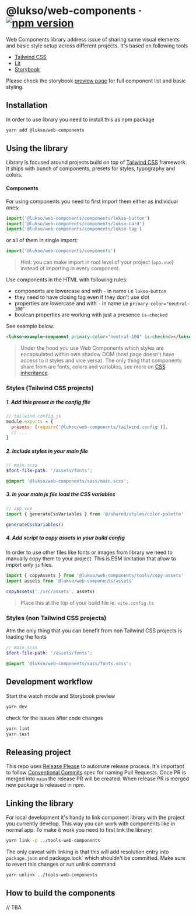 # @lukso/web-components &middot; [![npm version](https://img.shields.io/npm/v/@lukso/web-components.svg?style=flat)](https://www.npmjs.com/package/@lukso/web-components)

Web Components library address issue of sharing same visual elements and basic style setup across different projects. It's based on following tools

- [Tailwind CSS](https://tailwindcss.com/)
- [Lit](https://lit.dev/)
- [Storybook](https://storybook.js.org/)

Please check the storybook [preview page](https://tools-web-components.pages.dev/) for full component list and basic styling.

## Installation

In order to use library you need to install this as npm package

```sh
yarn add @lukso/web-components
```

## Using the library

Library is focused around projects build on top of [Tailwind CSS](https://tailwindcss.com/) framework. It ships with bunch of components, presets for styles, typography and colors.

#### Components

For using components you need to first import them either as individual ones:

```js
import('@lukso/web-components/components/lukso-button')
import('@lukso/web-components/components/lukso-card')
import('@lukso/web-components/components/lukso-tag')
```

or all of them in single import:

```js
import('@lukso/web-components/components')
```

> Hint: you can make import in root level of your project (`app.vue`) instead of importing in every component.

Use components in the HTML with following rules:

- components are lowercase and with `-` in name i.e `lukso-button`
- they need to have closing tag even if they don't use slot
- properties are lowercase and with `-` in name i.e `primary-color="neutral-100"`
- boolean properties are working with just a presence `is-checked`

See example below:

```html
<lukso-example-component primary-color="neutral-100" is-checked></lukso-button>
```

> Under the hood you use Web Components which styles are encapsulated within own shadow DOM (host page doesn't have access to it styles and vice versa). The only thing that components share from are fonts, colors and variables, see more on [CSS inheritance](https://lit.dev/docs/components/styles/#inheritance).

### Styles (Tailwind CSS projects)

##### 1. Add this preset in the config file

```js
// tailwind.config.js
module.exports = {
  presets: [require('@lukso/web-components/tailwind.config')],
  // ...
}
```

##### 2. Include styles in your main file

```scss
// main.scss
$font-file-path: '/assets/fonts';

@import '@lukso/web-components/sass/main.scss';
```

##### 3. In your main js file load the CSS variables

```javascript
// app.vue
import { generateCssVariables } from '@/shared/styles/color-palette'

generateCssVariables()
```

##### 4. Add script to copy assets in your build config

In order to use other files like fonts or images from library we need to manually copy them to your project. This is ESM limitation that allow to import only `js` files.

```ts
import { copyAssets } from '@lukso/web-components/tools/copy-assets'
import assets from '@lukso/web-components/assets'

copyAssets('./src/assets', assets)
```

> Place this at the top of your build file ie. `vite.config.ts`

### Styles (non Tailwind CSS projects)

Atm the only thing that you can benefit from non Tailwind CSS projects is loading the fonts

```scss
// main.scss
$font-file-path: '/assets/fonts';

@import '@lukso/web-components/sass/fonts.scss';
```

## Development workflow

Start the watch mode and Storybook preview

```sh
yarn dev
```

check for the issues after code changes

```sh
yarn lint
yarn test
```

## Releasing project

This repo uses [Release Please](https://github.com/googleapis/release-please) to automate release process. It's important to follow [Conventional Commits](https://www.conventionalcommits.org/) spec for naming Pull Requests. Once PR is merged into `main` the release PR will be created. When release PR is merged new package is released in npm.

## Linking the library

For local development it's handy to link component library with the project you currently develop. This way you can work with components like in normal app. To make it work you need to first link the library:

```sh
yarn link -p ../tools-web-components
```

The only caveat with linking is that this will add resolution entry into `package.json` and package.lock` which shouldn't be committed. Make sure to revert this changes or run unlink command

```sh
yarn unlink ../tools-web-components
```

## How to build the components

// TBA
